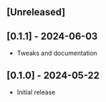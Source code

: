 ## [Unreleased]

## [0.1.1] - 2024-06-03

- Tweaks and documentation

## [0.1.0] - 2024-05-22

- Initial release
